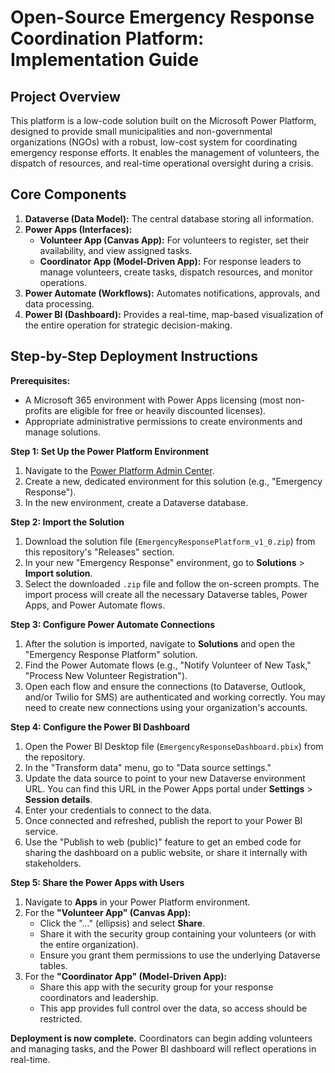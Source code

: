 # Open-Source Emergency Response Coordination Platform: Implementation Guide

## **Project Overview**

This platform is a low-code solution built on the Microsoft Power Platform, designed to provide small municipalities and non-governmental organizations (NGOs) with a robust, low-cost system for coordinating emergency response efforts. It enables the management of volunteers, the dispatch of resources, and real-time operational oversight during a crisis.

## **Core Components**

1.  **Dataverse (Data Model):** The central database storing all information.
2.  **Power Apps (Interfaces):**
    *   **Volunteer App (Canvas App):** For volunteers to register, set their availability, and view assigned tasks.
    *   **Coordinator App (Model-Driven App):** For response leaders to manage volunteers, create tasks, dispatch resources, and monitor operations.
3.  **Power Automate (Workflows):** Automates notifications, approvals, and data processing.
4.  **Power BI (Dashboard):** Provides a real-time, map-based visualization of the entire operation for strategic decision-making.

## **Step-by-Step Deployment Instructions**

**Prerequisites:**
*   A Microsoft 365 environment with Power Apps licensing (most non-profits are eligible for free or heavily discounted licenses).
*   Appropriate administrative permissions to create environments and manage solutions.

**Step 1: Set Up the Power Platform Environment**
1.  Navigate to the [Power Platform Admin Center](https://admin.powerplatform.microsoft.com/).
2.  Create a new, dedicated environment for this solution (e.g., "Emergency Response").
3.  In the new environment, create a Dataverse database.

**Step 2: Import the Solution**
1.  Download the solution file (`EmergencyResponsePlatform_v1_0.zip`) from this repository's "Releases" section.
2.  In your new "Emergency Response" environment, go to **Solutions** > **Import solution**.
3.  Select the downloaded `.zip` file and follow the on-screen prompts. The import process will create all the necessary Dataverse tables, Power Apps, and Power Automate flows.

**Step 3: Configure Power Automate Connections**
1.  After the solution is imported, navigate to **Solutions** and open the "Emergency Response Platform" solution.
2.  Find the Power Automate flows (e.g., "Notify Volunteer of New Task," "Process New Volunteer Registration").
3.  Open each flow and ensure the connections (to Dataverse, Outlook, and/or Twilio for SMS) are authenticated and working correctly. You may need to create new connections using your organization's accounts.

**Step 4: Configure the Power BI Dashboard**
1.  Open the Power BI Desktop file (`EmergencyResponseDashboard.pbix`) from the repository.
2.  In the "Transform data" menu, go to "Data source settings."
3.  Update the data source to point to your new Dataverse environment URL. You can find this URL in the Power Apps portal under **Settings** > **Session details**.
4.  Enter your credentials to connect to the data.
5.  Once connected and refreshed, publish the report to your Power BI service.
6.  Use the "Publish to web (public)" feature to get an embed code for sharing the dashboard on a public website, or share it internally with stakeholders.

**Step 5: Share the Power Apps with Users**
1.  Navigate to **Apps** in your Power Platform environment.
2.  For the **"Volunteer App" (Canvas App):**
    *   Click the "..." (ellipsis) and select **Share**.
    *   Share it with the security group containing your volunteers (or with the entire organization).
    *   Ensure you grant them permissions to use the underlying Dataverse tables.
3.  For the **"Coordinator App" (Model-Driven App):**
    *   Share this app with the security group for your response coordinators and leadership.
    *   This app provides full control over the data, so access should be restricted.

**Deployment is now complete.** Coordinators can begin adding volunteers and managing tasks, and the Power BI dashboard will reflect operations in real-time.

